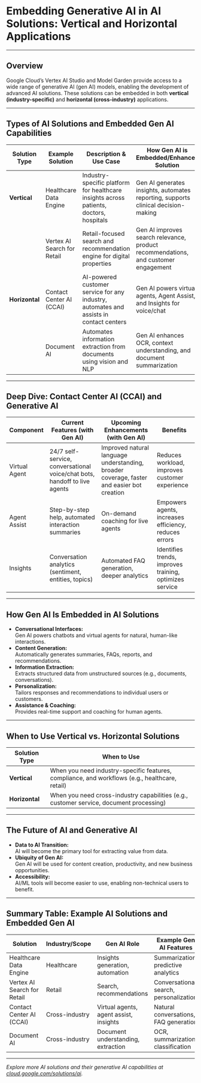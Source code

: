 # Embedding Generative AI in AI Solutions: Vertical and Horizontal Applications

---

## Overview

Google Cloud’s Vertex AI Studio and Model Garden provide access to a wide range of generative AI (gen AI) models, enabling the development of advanced AI solutions. These solutions can be embedded in both **vertical (industry-specific)** and **horizontal (cross-industry)** applications.

---

## Types of AI Solutions and Embedded Gen AI Capabilities

| Solution Type     | Example Solution         | Description & Use Case                                                                 | How Gen AI is Embedded/Enhances Solution                  | Key Gen AI Features/Benefits                |
|-------------------|-------------------------|----------------------------------------------------------------------------------------|-----------------------------------------------------------|---------------------------------------------|
| **Vertical**      | Healthcare Data Engine  | Industry-specific platform for healthcare insights across patients, doctors, hospitals | Gen AI generates insights, automates reporting, supports clinical decision-making | Natural language queries, summarization, predictive analytics |
|                   | Vertex AI Search for Retail | Retail-focused search and recommendation engine for digital properties                | Gen AI improves search relevance, product recommendations, and customer engagement | Personalized recommendations, conversational search |
| **Horizontal**    | Contact Center AI (CCAI)| AI-powered customer service for any industry, automates and assists in contact centers | Gen AI powers virtual agents, Agent Assist, and Insights for voice/chat | 24/7 self-service, natural conversations, automated summaries, FAQ generation |
|                   | Document AI             | Automates information extraction from documents using vision and NLP                   | Gen AI enhances OCR, context understanding, and document summarization | Fast, accurate data extraction, document classification |

---

## Deep Dive: Contact Center AI (CCAI) and Generative AI

| Component        | Current Features (with Gen AI)                        | Upcoming Enhancements (with Gen AI)                 | Benefits                                              |
|------------------|-------------------------------------------------------|-----------------------------------------------------|-------------------------------------------------------|
| Virtual Agent    | 24/7 self-service, conversational voice/chat bots, handoff to live agents | Improved natural language understanding, broader coverage, faster and easier bot creation | Reduces workload, improves customer experience        |
| Agent Assist     | Step-by-step help, automated interaction summaries     | On-demand coaching for live agents                  | Empowers agents, increases efficiency, reduces errors |
| Insights         | Conversation analytics (sentiment, entities, topics)  | Automated FAQ generation, deeper analytics          | Identifies trends, improves training, optimizes service |

---

## How Gen AI Is Embedded in AI Solutions

- **Conversational Interfaces:**  
  Gen AI powers chatbots and virtual agents for natural, human-like interactions.
- **Content Generation:**  
  Automatically generates summaries, FAQs, reports, and recommendations.
- **Information Extraction:**  
  Extracts structured data from unstructured sources (e.g., documents, conversations).
- **Personalization:**  
  Tailors responses and recommendations to individual users or customers.
- **Assistance & Coaching:**  
  Provides real-time support and coaching for human agents.

---

## When to Use Vertical vs. Horizontal Solutions

| Solution Type   | When to Use                                                                 |
|-----------------|-----------------------------------------------------------------------------|
| **Vertical**    | When you need industry-specific features, compliance, and workflows (e.g., healthcare, retail) |
| **Horizontal**  | When you need cross-industry capabilities (e.g., customer service, document processing)         |

---

## The Future of AI and Generative AI

- **Data to AI Transition:**  
  AI will become the primary tool for extracting value from data.
- **Ubiquity of Gen AI:**  
  Gen AI will be used for content creation, productivity, and new business opportunities.
- **Accessibility:**  
  AI/ML tools will become easier to use, enabling non-technical users to benefit.

---

## Summary Table: Example AI Solutions and Embedded Gen AI

| Solution         | Industry/Scope      | Gen AI Role                          | Example Gen AI Features                |
|------------------|--------------------|--------------------------------------|----------------------------------------|
| Healthcare Data Engine | Healthcare         | Insights generation, automation      | Summarization, predictive analytics    |
| Vertex AI Search for Retail | Retail             | Search, recommendations              | Conversational search, personalization |
| Contact Center AI (CCAI)  | Cross-industry      | Virtual agents, agent assist, insights| Natural conversations, FAQ generation  |
| Document AI      | Cross-industry      | Document understanding, extraction   | OCR, summarization, classification     |

---

*Explore more AI solutions and their generative AI capabilities at [cloud.google.com/solutions/ai](https://cloud.google.com/solutions/ai).*
